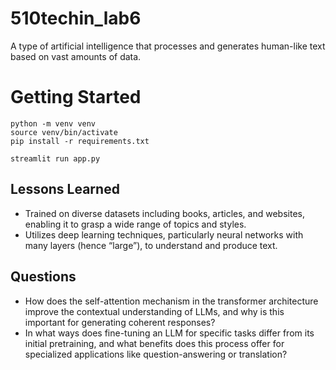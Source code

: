 # 510techin_lab6
A type of artificial intelligence that processes and generates human-like text based on vast amounts of data.
# Getting Started

```
python -m venv venv
source venv/bin/activate
pip install -r requirements.txt

streamlit run app.py
```
## Lessons Learned
* Trained on diverse datasets including books, articles, and websites, enabling it to grasp a wide range of topics and styles.
* Utilizes deep learning techniques, particularly neural networks with many layers (hence “large”), to understand and produce text.

## Questions
* How does the self-attention mechanism in the transformer architecture improve the contextual understanding of LLMs, and why is this important for generating coherent responses?
* In what ways does fine-tuning an LLM for specific tasks differ from its initial pretraining, and what benefits does this process offer for specialized applications like question-answering or translation?